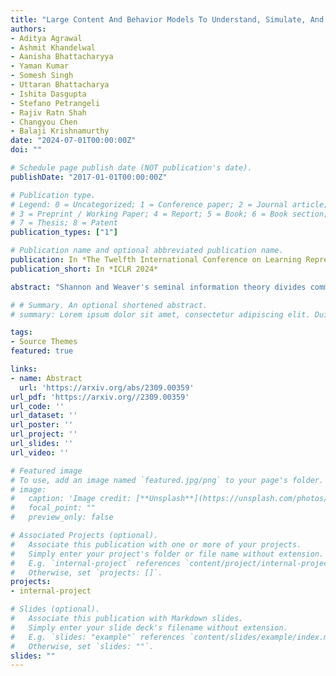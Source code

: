 ```yaml
---
title: "Large Content And Behavior Models To Understand, Simulate, And Optimize Content And Behavior"
authors:
- Aditya Agrawal
- Ashmit Khandelwal
- Aanisha Bhattacharyya
- Yaman Kumar
- Somesh Singh
- Uttaran Bhattacharya
- Ishita Dasgupta
- Stefano Petrangeli
- Rajiv Ratn Shah
- Changyou Chen
- Balaji Krishnamurthy
date: "2024-07-01T00:00:00Z"
doi: ""

# Schedule page publish date (NOT publication's date).
publishDate: "2017-01-01T00:00:00Z"

# Publication type.
# Legend: 0 = Uncategorized; 1 = Conference paper; 2 = Journal article;
# 3 = Preprint / Working Paper; 4 = Report; 5 = Book; 6 = Book section;
# 7 = Thesis; 8 = Patent
publication_types: ["1"]

# Publication name and optional abbreviated publication name.
publication: In *The Twelfth International Conference on Learning Representations*
publication_short: In *ICLR 2024*

abstract: "Shannon and Weaver's seminal information theory divides communication into three levels\: technical, semantic, and effectiveness. While the technical level deals with the accurate reconstruction of transmitted symbols, the semantic and effectiveness levels deal with the inferred meaning and its effect on the receiver. Large Language Models (LLMs), with their wide generalizability, make some progress towards the second level. However, LLMs and other communication models are not conventionally designed for predicting and optimizing communication for desired receiver behaviors and intents. As a result, the effectiveness level remains largely untouched by modern communication systems. In this paper, we introduce the receivers' "behavior tokens," such as shares, likes, clicks, purchases, and retweets, in the LLM's training corpora to optimize content for the receivers and predict their behaviors. Other than showing similar performance to LLMs on content understanding tasks, our trained models show generalization capabilities on the behavior dimension for behavior simulation, content simulation, behavior understanding, and behavior domain adaptation. We show results on all these capabilities using a wide range of tasks on three corpora. We call these models Large Content and Behavior Models (LCBMs). Further, to spur more research on LCBMs, we release our new Content Behavior Corpus (CBC), a repository containing communicator, message, and corresponding receiver behavior."

# # Summary. An optional shortened abstract.
# summary: Lorem ipsum dolor sit amet, consectetur adipiscing elit. Duis posuere tellus ac convallis placerat. Proin tincidunt magna sed ex sollicitudin condimentum.

tags:
- Source Themes
featured: true

links:
- name: Abstract
  url: 'https://arxiv.org/abs/2309.00359'
url_pdf: 'https://arxiv.org//2309.00359'
url_code: ''
url_dataset: ''
url_poster: ''
url_project: ''
url_slides: ''
url_video: ''

# Featured image
# To use, add an image named `featured.jpg/png` to your page's folder. 
# image:
#   caption: 'Image credit: [**Unsplash**](https://unsplash.com/photos/pLCdAaMFLTE)'
#   focal_point: ""
#   preview_only: false

# Associated Projects (optional).
#   Associate this publication with one or more of your projects.
#   Simply enter your project's folder or file name without extension.
#   E.g. `internal-project` references `content/project/internal-project/index.md`.
#   Otherwise, set `projects: []`.
projects:
- internal-project

# Slides (optional).
#   Associate this publication with Markdown slides.
#   Simply enter your slide deck's filename without extension.
#   E.g. `slides: "example"` references `content/slides/example/index.md`.
#   Otherwise, set `slides: ""`.
slides: ""
---
```


<!-- {{% callout note %}}
Click the *Cite* button above to demo the feature to enable visitors to import publication metadata into their reference management software.
{{% /callout %}}

{{% callout note %}}
Create your slides in Markdown - click the *Slides* button to check out the example.
{{% /callout %}}

Supplementary notes can be added here, including [code, math, and images](https://wowchemy.com/docs/writing-markdown-latex/). -->
